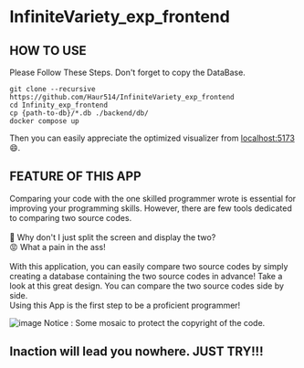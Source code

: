 # InfiniteVariety_exp_frontend

## HOW TO USE

Please Follow These Steps.
Don't forget to copy the DataBase.
```
git clone --recursive https://github.com/Haur514/InfiniteVariety_exp_frontend
cd Infinity_exp_frontend
cp {path-to-db}/*.db ./backend/db/
docker compose up
```
Then you can easily appreciate the optimized visualizer from [localhost:5173](http://localhost:5173)😄.

## FEATURE OF THIS APP

Comparing your code with the one skilled programmer wrote is essential for improving your programming skills.
However, there are few tools dedicated to comparing two source codes.<br><br>
🤔 Why don't I just split the screen and display the two?<br>
😡 What a pain in the ass!<br><br>
With this application, you can easily compare two source codes by simply creating a database containing the two source codes in advance!
Take a look at this great design.
You can compare the two source codes side by side.<br>
Using this App is the first step to be a proficient programmer!

![image](https://user-images.githubusercontent.com/82633228/181409652-2bf02859-d051-4488-855b-1de7ebaca4ac.png)
Notice : Some mosaic to protect the copyright of the code.

## Inaction will lead you nowhere. JUST TRY!!!


